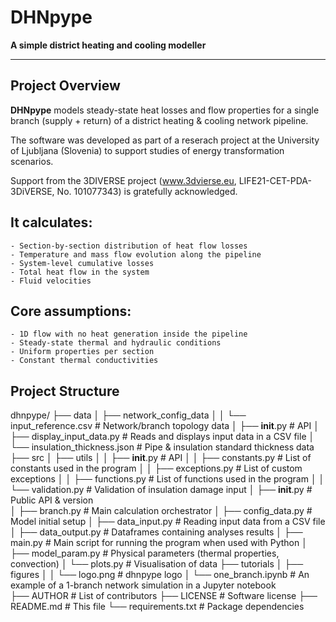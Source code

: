 # DHNpype

**A simple district heating and cooling modeller**

---


## Project Overview

**DHNpype** models steady-state heat losses and flow properties for a single branch (supply + return) of a district heating & cooling network pipeline.

The software was developed as part of a reserach project at the University of Ljubljana (Slovenia) to support studies of energy transformation scenarios. 

Support from the 3DIVERSE project (www.3dvierse.eu, LIFE21-CET-PDA-3DiVERSE, No. 101077343) is gratefully acknowledged.


## It calculates:

	- Section-by-section distribution of heat flow losses 
	- Temperature and mass flow evolution along the pipeline
	- System-level cumulative losses
	- Total heat flow in the system
	- Fluid velocities


## Core assumptions:

	- 1D flow with no heat generation inside the pipeline
	- Steady-state thermal and hydraulic conditions
	- Uniform properties per section
	- Constant thermal conductivities


## Project Structure

dhnpype/
├── data
│   ├── network_config_data
│   │   └── input_reference.csv           # Network/branch topology data 
│   ├── __init__.py                       # API
│   ├── display_input_data.py             # Reads and displays input data in a CSV file
│   └── insulation_thickness.json         # Pipe & insulation standard thickness data              
├── src
│   ├── utils
│   │   ├── __init__.py                   # API
│   │   ├── constants.py                  # List of constants used in the program
│   │   ├── exceptions.py                 # List of custom exceptions
│   │   ├── functions.py                  # List of functions used in the program
│   │   └── validation.py                 # Validation of insulation damage input
│   ├── __init__.py                       # Public API & version  
│   ├── branch.py                         # Main calculation orchestrator 
│   ├── config_data.py                    # Model initial setup
│   ├── data_input.py                     # Reading input data from a CSV file 
│   ├── data_output.py                    # Dataframes containing analyses results
│   ├── main.py                           # Main script for running the program when used with Python
│   ├── model_param.py                    # Physical parameters (thermal properties, convection)
│   └── plots.py                          # Visualisation of data
├── tutorials
│   ├── figures
│   │   └── logo.png                      # dhnpype logo
│   └── one_branch.ipynb                  # An example of a 1-branch network simulation in a Jupyter notebook        
├── AUTHOR                                # List of contributors
├── LICENSE                               # Software license
├── README.md                             # This file
└── requirements.txt                      # Package dependencies

